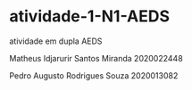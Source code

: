 # atividade-1-N1-AEDS

atividade em dupla AEDS

Matheus Idjarurir Santos Miranda 
2020022448

Pedro Augusto Rodrigues Souza
2020013082

